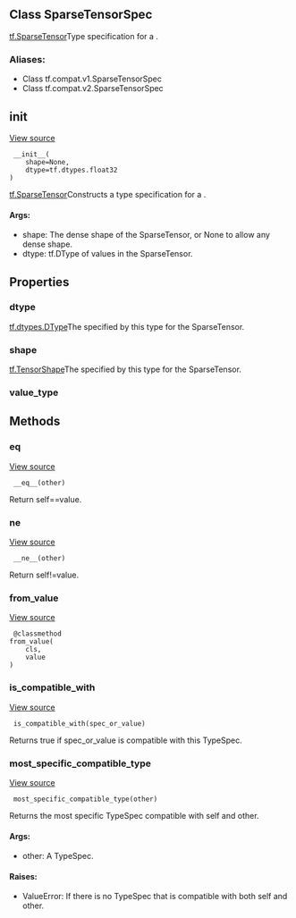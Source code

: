 ## Class SparseTensorSpec
[tf.SparseTensor](https://tensorflow.google.cn/api_docs/python/tf/sparse/SparseTensor)Type specification for a .

### Aliases:
- Class tf.compat.v1.SparseTensorSpec
- Class tf.compat.v2.SparseTensorSpec
## __init__
[View source](https://github.com/tensorflow/tensorflow/blob/r2.0/tensorflow/python/framework/sparse_tensor.py#L268-L277)


```
 __init__(
    shape=None,
    dtype=tf.dtypes.float32
)
```
[tf.SparseTensor](https://tensorflow.google.cn/api_docs/python/tf/sparse/SparseTensor)Constructs a type specification for a .

#### Args:
- shape: The dense shape of the SparseTensor, or None to allow any dense shape.
- dtype: tf.DType of values in the SparseTensor.
## Properties
### dtype
[tf.dtypes.DType](https://tensorflow.google.cn/api_docs/python/tf/dtypes/DType)The  specified by this type for the SparseTensor.

### shape
[tf.TensorShape](https://tensorflow.google.cn/api_docs/python/tf/TensorShape)The  specified by this type for the SparseTensor.

### value_type
## Methods
### __eq__
[View source](https://github.com/tensorflow/tensorflow/blob/r2.0/tensorflow/python/framework/type_spec.py#L262-L265)


```
 __eq__(other)
```
Return self==value.
### __ne__
[View source](https://github.com/tensorflow/tensorflow/blob/r2.0/tensorflow/python/framework/type_spec.py#L267-L268)


```
 __ne__(other)
```
Return self!=value.
### from_value
[View source](https://github.com/tensorflow/tensorflow/blob/r2.0/tensorflow/python/framework/sparse_tensor.py#L366-L376)


```
 @classmethod
from_value(
    cls,
    value
)
```
### is_compatible_with
[View source](https://github.com/tensorflow/tensorflow/blob/r2.0/tensorflow/python/framework/type_spec.py#L87-L102)


```
 is_compatible_with(spec_or_value)
```
Returns true if spec_or_value is compatible with this TypeSpec.
### most_specific_compatible_type
[View source](https://github.com/tensorflow/tensorflow/blob/r2.0/tensorflow/python/framework/type_spec.py#L104-L126)


```
 most_specific_compatible_type(other)
```
Returns the most specific TypeSpec compatible with self and other.
#### Args:
- other: A TypeSpec.
#### Raises:
- ValueError: If there is no TypeSpec that is compatible with both self and other.
